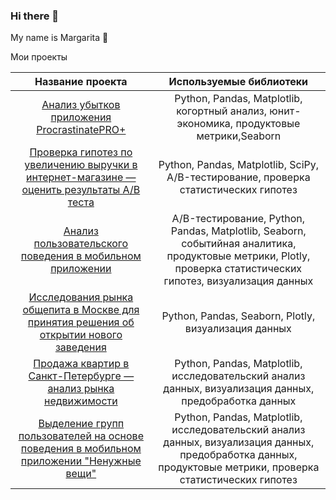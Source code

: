 ### Hi there 👋
My name is Margarita :raising_hand:  

Мои проекты

| Название проекта | Используемые библиотеки |
| :--------------------: |:---------------------------:|
| [Анализ убытков приложения ProcrastinatePRO+](https://github.com/margo36/yandex_projects/tree/main/bisiness_indicators)| Python, Pandas, Matplotlib, когортный анализ, юнит-экономика, продуктовые метрики,Seaborn|
| [Проверка гипотез по увеличению выручки в интернет-магазине — оценить результаты A/B теста](https://github.com/margo36/yandex_projects/tree/main/bisiness_indicators) |  Python, Pandas, Matplotlib, SciPy, A/B-тестирование, проверка статистических гипотез |
| [Анализ пользовательского поведения в мобильном приложении](https://github.com/margo36/yandex_practicum_projects/tree/main/a_a_b_test)|A/B-тестирование, Python, Pandas, Matplotlib, Seaborn, событийная аналитика, продуктовые метрики, Plotly, проверка статистических гипотез, визуализация данных|
| [Исследования рынка общепита в Москве для принятия решения об открытии нового заведения](https://github.com/margo36/yandex_practicum_projects/tree/main/startup)|Python, Pandas, Seaborn, Plotly, визуализация данных|
| [Продажа квартир в Санкт-Петербурге — анализ рынка недвижимости](https://github.com/margo36/apartment-for-sale)| Python, Pandas, Matplotlib, исследовательский анализ данных, визуализация данных, предобработка данных|
| [Выделение групп пользователей на основе поведения в мобильном приложении "Ненужные вещи"](https://github.com/margo36/pochti_avito)| Python, Pandas, Matplotlib, исследовательский анализ данных, визуализация данных, предобработка данных, продуктовые метрики, проверка статистических гипотез|

<!--
**margo36/margo36** is a ✨ _special_ ✨ repository because its `README.md` (this file) appears on your GitHub profile.

Here are some ideas to get you started:

- 🔭 I’m currently working on ...
- 🌱 I’m currently learning ...
- 👯 I’m looking to collaborate on ...
- 🤔 I’m looking for help with ...
- 💬 Ask me about ...
- 📫 How to reach me: ...
- 😄 Pronouns: ...
- ⚡ Fun fact: ...
-->
